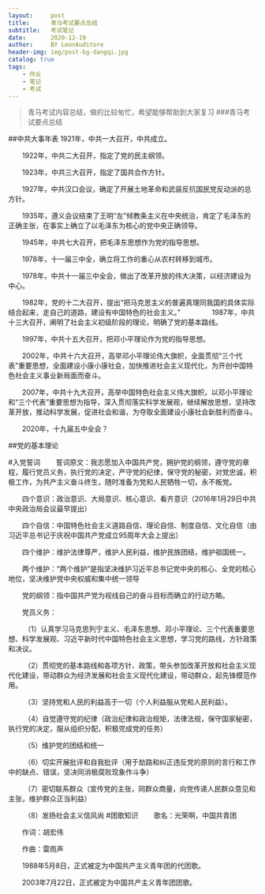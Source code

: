 ```yaml
---
layout:     post
title:      青马考试要点总结
subtitle:   考试笔记
date:       2020-12-19
author:     BY LeonAuditore
header-img: img/post-bg-dangqi.jpg
catalog: true
tags:
    - 作业
	- 笔记
	- 考试
---
```

>青马考试内容总结，做的比较匆忙，希望能够帮助到大家复习
###青马考试要点总结

##中共大事年表
    1921年，中共一大召开，中共成立。

　　1922年，中共二大召开，指定了党的民主纲领。

　　1923年，中共三大召开，指定了国共合作方针。

　　1927年，中共汉口会议，确定了开展土地革命和武装反抗国民党反动派的总方针。

　　1935年，遵义会议结束了王明“左”倾教条主义在中央统治，肯定了毛泽东的正确主张，在事实上确立了以毛泽东为核心的党中央正确领导。

　　1945年，中共七大召开，把毛泽东思想作为党的指导思想。

　　1978年，十一届三中全，确立将工作的重心从农村转移到城市。

　　1978年，中共十一届三中全会，做出了改革开放的伟大决策，以经济建设为中心。

　　1982年，党的十二大召开，提出“把马克思主义的普遍真理同我国的具体实际结合起来，走自己的道路，建设有中国特色的社会主义。”
　　
　　1987年，中共十三大召开，阐明了社会主义初级阶段的理论，明确了党的基本路线。

　　1997年，中共十五大召开，把邓小平理论作为党的指导思想。

　　2002年，中共十六大召开，高举邓小平理论伟大旗帜，全面贯彻“三个代表”重要思想，全面建设小康小康社会，加快推进社会主义现代化，为开创中国特色社会主义事业新局面而奋斗。

　　2007年，中共十九大召开，高举中国特色社会主义伟大旗帜，以邓小平理论和“三个代表”重要思想为指导，深入贯彻落实科学发展观，继续解放思想，坚持改革开放，推动科学发展，促进社会和谐，为夺取全面建设小康社会新胜利而奋斗。

　　2020年，十九届五中全会？

##党的基本理论

#入党誓词
　　誓词原文：我志愿加入中国共产党，拥护党的纲领，遵守党的章程，履行党员义务，执行党的决定，严守党的纪律，保守党的秘密，对党忠诚，积极工作，为共产主义奋斗终生，随时准备为党和人民牺牲一切，永不叛党。

　　四个意识：政治意识、大局意识、核心意识、看齐意识（2016年1月29日中共中央政治局会议最早提出）

　　四个自信：中国特色社会主义道路自信、理论自信、制度自信、文化自信（由习近平总书记于庆祝中国共产党成立95周年大会上提出）

　　四个维护：维护法律尊严，维护人民利益，维护民族团结，维护祖国统一。

　　两个维护：“两个维护”是指坚决维护习近平总书记党中央的核心、全党的核心地位，坚决维护党中央权威和集中统一领导

　　党的纲领：指中国共产党为视线自己的奋斗目标而确立的行动方略。

　　党员义务：

　　    （1）认真学习马克思列宁主义、毛泽东思想、邓小平理论、三个代表重要思想、科学发展观、习近平新时代中国特色社会主义思想，学习党的路线，方针政策和决议。

　　    （2）贯彻党的基本路线和各项方针、政策，带头参加改革开放和社会主义现代化建设，带动群众为经济发展和社会主义现代化建设，带动群众，起先锋模范作用。

　　    （3）坚持党和人民的利益高于一切（个人利益服从党和人民利益）。

　　    （4）自觉遵守党的纪律（政治纪律和政治规矩，法律法规，保守国家秘密，执行党的决定，服从组织分配，积极完成党的任务）

　　    （5）维护党的团结和统一

　　    （6）切实开展批评和自我批评（用于劫路和纠正违反党的原则的言行和工作中的缺点、错误，坚决同消极腐败现象作斗争）

　　    （7）密切联系群众（宣传党的主张，同群众商量，向党传递人民群众意见和主张，维护群众正当利益）

　　    （8）发扬社会主义信风尚
#团歌知识
　　歌名：光荣啊，中国共青团

　　作词：胡宏伟

　　作曲：雷雨声

　　1988年5月8日，正式被定为中国共产主义青年团的代团歌。

　　2003年7月22日，正式被定为中国共产主义青年团团歌。
